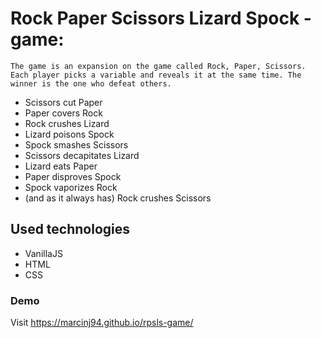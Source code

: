 # Rock Paper Scissors Lizard Spock - game:
    
    The game is an expansion on the game called Rock, Paper, Scissors. Each player picks a variable and reveals it at the same time. The winner is the one who defeat others. 

- Scissors cut Paper
- Paper covers Rock
- Rock crushes Lizard
- Lizard poisons Spock
- Spock smashes Scissors
- Scissors decapitates Lizard
- Lizard eats Paper
- Paper disproves Spock
- Spock vaporizes Rock
- (and as it always has) Rock crushes Scissors

## Used technologies
- VanillaJS
- HTML
- CSS

### Demo

Visit https://marcinj94.github.io/rpsls-game/